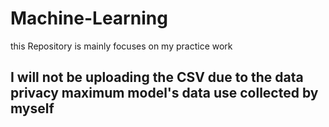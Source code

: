 # Machine-Learning
this Repository is mainly focuses on my practice work 
<h2> I will not be uploading the CSV due to the data privacy maximum model's data use collected by myself </h2> 
